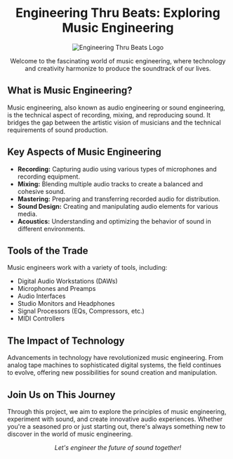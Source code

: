 <h1 align="center">Engineering Thru Beats: Exploring Music Engineering</h1>

<p align="center">
  <img src="https://via.placeholder.com/150" alt="Engineering Thru Beats Logo">
</p>

<p align="center">
  Welcome to the fascinating world of music engineering, where technology and creativity harmonize to produce the soundtrack of our lives.
</p>

<h2>What is Music Engineering?</h2>

<p>
  Music engineering, also known as audio engineering or sound engineering, is the technical aspect of recording, mixing, and reproducing sound. It bridges the gap between the artistic vision of musicians and the technical requirements of sound production.
</p>

<h2>Key Aspects of Music Engineering</h2>

<ul>
  <li><strong>Recording:</strong> Capturing audio using various types of microphones and recording equipment.</li>
  <li><strong>Mixing:</strong> Blending multiple audio tracks to create a balanced and cohesive sound.</li>
  <li><strong>Mastering:</strong> Preparing and transferring recorded audio for distribution.</li>
  <li><strong>Sound Design:</strong> Creating and manipulating audio elements for various media.</li>
  <li><strong>Acoustics:</strong> Understanding and optimizing the behavior of sound in different environments.</li>
</ul>

<h2>Tools of the Trade</h2>

<p>
  Music engineers work with a variety of tools, including:
</p>

<ul>
  <li>Digital Audio Workstations (DAWs)</li>
  <li>Microphones and Preamps</li>
  <li>Audio Interfaces</li>
  <li>Studio Monitors and Headphones</li>
  <li>Signal Processors (EQs, Compressors, etc.)</li>
  <li>MIDI Controllers</li>
</ul>

<h2>The Impact of Technology</h2>

<p>
  Advancements in technology have revolutionized music engineering. From analog tape machines to sophisticated digital systems, the field continues to evolve, offering new possibilities for sound creation and manipulation.
</p>

<h2>Join Us on This Journey</h2>

<p>
  Through this project, we aim to explore the principles of music engineering, experiment with sound, and create innovative audio experiences. Whether you're a seasoned pro or just starting out, there's always something new to discover in the world of music engineering.
</p>

<p align="center">
  <i>Let's engineer the future of sound together!</i>
</p>
